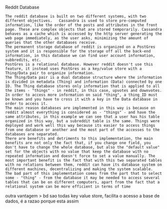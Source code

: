 Reddit Database

	The reddit database is built on two different systems, with two different objectives.	Cassandra is used to store pre-computed information, like the order of the posts and attributes in the front page. These are complex objects that are stored temporarily. Cassandra behaves as a cache which is accessed by the http server generating the web page immediately, as the user asks, minimizing the amount of queries that the other databases receive. 
	The permanent storage database of reddit is organized on a PostGres system and it is responsible for the storage off all the back-end information, in this database we can find user account information, subbredits, etc.
	PostGres is a relational database. However reddit doesn't use this feature, it instead uses PostGres as a key/value store with a Thing/Data pair to organize information.
	The Thing/Data pair is a dual database structure where the information is divided in metadata (Thing) and information (Data) connected by one ID. The Thing database stores only information that is applied to all the items - "things" - in reddit, in this case, upvotes and downvotes. In order to access more information on said "thing", a thing_ID must be known and you have to cross it with a key in the Data database in order to access it.
	The main reason databases are implemented in this way is because on reddit almost everything is considered as - "things" - and have the same attributes, in this example we can see that a user has his table organized in this way, but a subreddit table is the same. Things were deployed and work well this way because its easier to access things from one database or another and the most part of the accesses to the databases are separated.
	There are benefits and detriments to this implementation, the main benefits are not only the fact that, if you change one field, you don't have to change the whole database, but also the "default value" set for the objects with no value that keep the database with no repeated information and doesn't force to set a value manually. The most important benefit is the fact that with this two separated tables with no relations between them, reddit can have its database system on different machines, decentralizing and making the system scalable.
	The bad part of this implementation comes from the part that to select some - "thing" - from the database it may be needed to access several tables that can be on different computers, apart from the fact that a relational system can be more efficient in terms of time

outra vantagem > bd sao todas key value store, facilita o acesso a base de dados, é a razao porque esta assim
